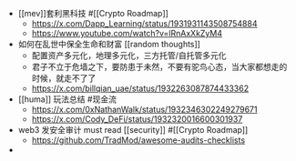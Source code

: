 - [[mev]]套利黑科技 #[[Crypto Roadmap]]
	- https://x.com/Dapp_Learning/status/1931931143508754884
	- https://www.youtube.com/watch?v=lRnAxXkZyM4
- 如何在乱世中保全生命和财富 [[random thoughts]]
	- 配置资产多元化，地理多元化，三方托管/自托管多元化
	- 君子不立于危墙之下，要防患于未然，不要有驼鸟心态，当大家都想走的时候，就走不了了
	- https://x.com/billqian_uae/status/1932263087874433362
- [[huma]] 玩法总结 #现金流
	- https://x.com/0xNathanWalk/status/1932346302249279671
	- https://x.com/Cody_DeFi/status/1932320016600301937
- web3 发安全审计 must read [[security]] #[[Crypto Roadmap]]
	- https://github.com/TradMod/awesome-audits-checklists
-